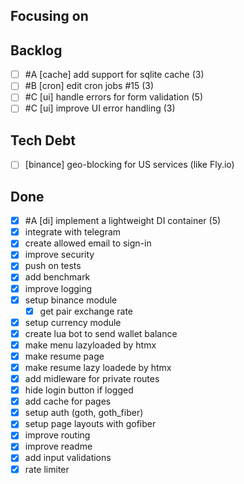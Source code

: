 ## Focusing on

## Backlog
- [ ] #A [cache] add support for sqlite cache (3)
- [ ] #B [cron] edit cron jobs #15 (3)
- [ ] #C [ui] handle errors for form validation (5)
- [ ] #C [ui] improve UI error handling (3)

## Tech Debt
- [ ] [binance] geo-blocking for US services (like Fly.io)

## Done
- [x] #A [di] implement a lightweight DI container (5)
- [x] integrate with telegram
- [X] create allowed email to sign-in
- [X] improve security
- [X] push on tests
- [X] add benchmark
- [X] improve logging
- [x] setup binance module
    - [x] get pair exchange rate
- [x] setup currency module
- [x] create lua bot to send wallet balance
- [x] make menu lazyloaded by htmx
- [x] make resume page
- [x] make resume lazy loadede by htmx
- [x] add midleware for private routes
- [x] hide login button if logged
- [x] add cache for pages
- [x] setup auth (goth, goth_fiber)
- [x] setup page layouts with gofiber
- [x] improve routing
- [x] improve readme
- [x] add input validations
- [x] rate limiter

